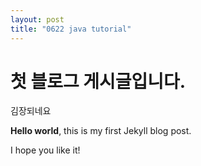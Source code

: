 ```yaml
---
layout: post
title: "0622 java tutorial"
---
```


# 첫 블로그 게시글입니다.
김장되네요

**Hello world**, this is my first Jekyll blog post.

I hope you like it!
